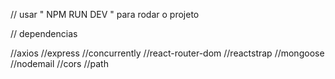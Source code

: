// usar " NPM RUN DEV " para rodar o projeto

//     dependencias 

  //axios
  //express
  //concurrently
  //react-router-dom
  //reactstrap
  //mongoose
  //nodemail
  //cors
  //path
